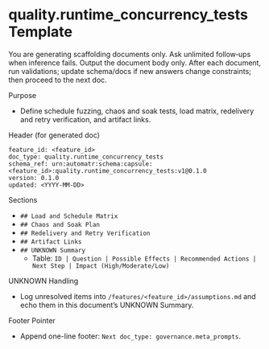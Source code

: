 # quality.runtime_concurrency_tests Template

You are generating scaffolding documents only. Ask unlimited follow‑ups when inference fails. Output the document body only. After each document, run validations; update schema/docs if new answers change constraints; then proceed to the next doc.

Purpose
- Define schedule fuzzing, chaos and soak tests, load matrix, redelivery and retry verification, and artifact links.

Header (for generated doc)
```
feature_id: <feature_id>
doc_type: quality.runtime_concurrency_tests
schema_ref: urn:automatr:schema:capsule:<feature_id>:quality.runtime_concurrency_tests:v1@0.1.0
version: 0.1.0
updated: <YYYY-MM-DD>
```

Sections
- `## Load and Schedule Matrix`
- `## Chaos and Soak Plan`
- `## Redelivery and Retry Verification`
- `## Artifact Links`
- `## UNKNOWN Summary`
  - Table: `ID | Question | Possible Effects | Recommended Actions | Next Step | Impact (High/Moderate/Low)`

UNKNOWN Handling
- Log unresolved items into `/features/<feature_id>/assumptions.md` and echo them in this document’s UNKNOWN Summary.

Footer Pointer
- Append one-line footer: `Next doc_type: governance.meta_prompts`.
